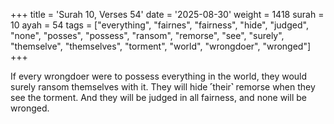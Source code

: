 +++
title = 'Surah 10, Verses 54'
date = '2025-08-30'
weight = 1418
surah = 10
ayah = 54
tags = ["everything", "fairnes", "fairness", "hide", "judged", "none", "posses", "possess", "ransom", "remorse", "see", "surely", "themselve", "themselves", "torment", "world", "wrongdoer", "wronged"]
+++

If every wrongdoer were to possess everything in the world, they would surely ransom themselves with it. They will hide ˹their˺ remorse when they see the torment. And they will be judged in all fairness, and none will be wronged.